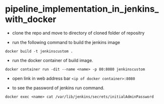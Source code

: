 # pipeline_implementation_in_jenkins_with_docker

- clone the repo and move to directory of cloned folder of repositry

- run the following command to build the jenkins image

`docker build -t jenkinscustom .`

- run the docker container of build image.

`docker container run -dit --name <name> -p 80:8080 jenkinscustom`

- open link in web address bar `<ip of docker container>:8080`

- to see the password of jenkins run command.

`docker exec <name> cat /var/lib/jenkins/secrets/initialAdminPassword`

